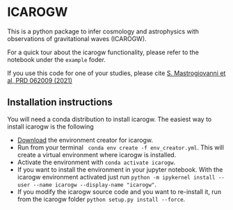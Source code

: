 # ICAROGW

This is a python package to infer cosmology and astrophysics with observations of gravitational waves (ICAROGW).

For a quick tour about the icarogw functionality, please refer to the notebook under the `example` foder.

If you use this code for one of your studies, please cite [S. Mastrogiovanni et al, PRD 062009 (2021)](https://ui.adsabs.harvard.edu/abs/2021PhRvD.104f2009M/exportcitation)

## Installation instructions

You will need a conda distribution to install icarogw. The easiest way to install icarogw is the following

* [Download](https://anaconda.org/simone.mastrogiovanni/icarogw/2021.11.04.101404/download/env_creator.yml) the environment creator for icarogw.
* Run from your terminal ` conda env create -f env_creator.yml`. This will create a virtual environment where icarogw is installed.
* Activate the environment with `conda activate icarogw`.
* If you want to install the environment in your jupyter notebook. With the icarogw environment activated just run `python -m ipykernel install --user --name icarogw --display-name "icarogw"`.
* If you modify the icarogw source code and you want to re-install it, run from the icarogw folder `python setup.py install --force`.
